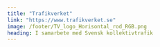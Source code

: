 ```yaml
---
title: "Trafikverket"
link: "https://www.trafikverket.se"
image: /footer/TV_logo_Horisontal_rod_RGB.png
heading: I samarbete med Svensk kollektivtrafik
---
```

